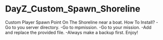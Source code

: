 # DayZ_Custom_Spawn_Shoreline
Custom Player Spawn Point On The Shoreline near a boat.
How To Install?
-Go to you server directory.
-Go to mpmission.
-Go to your mission.
-Add and replace the provided file.
-Always make a backup first.
Enjoy!

